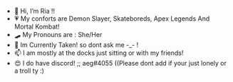 - 🐸 Hi, I’m Ria !!
- 💗 My conforts are Demon Slayer, Skateboreds, Apex Legends And Mortal Kombat!
- 🛹 My Pronouns are : She/Her 
- 💞️ Im Currently Taken! so dont ask me -_- !
- 📫 I am mostly at the docks just sitting or with my friends! 
- 😍 I do have discord! ;; aeg#4055 ((Please dont add if your just lonely or a troll ty :) 
